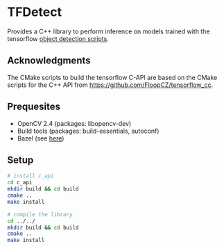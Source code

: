 # TFDetect

Provides a C++ library to perform inference on models trained with the
tensorflow [object detection scripts](https://github.com/tensorflow/models/tree/master/object_detection).

## Acknowledgments

The CMake scripts to build the tensorflow C-API are based on the CMake scripts for the C++ API from <https://github.com/FloopCZ/tensorflow_cc>.

## Prequesites

* OpenCV 2.4 (packages: libopencv-dev)
* Build tools (packages: build-essentials, autoconf)
* Bazel (see [here](https://bazel.build/versions/master/docs/install-ubuntu.html))

## Setup

```bash
# install c_api
cd c_api
mkdir build && cd build
cmake ..
make install

# compile the library
cd ../../
mkdir build && cd build
cmake ..
make install
```
